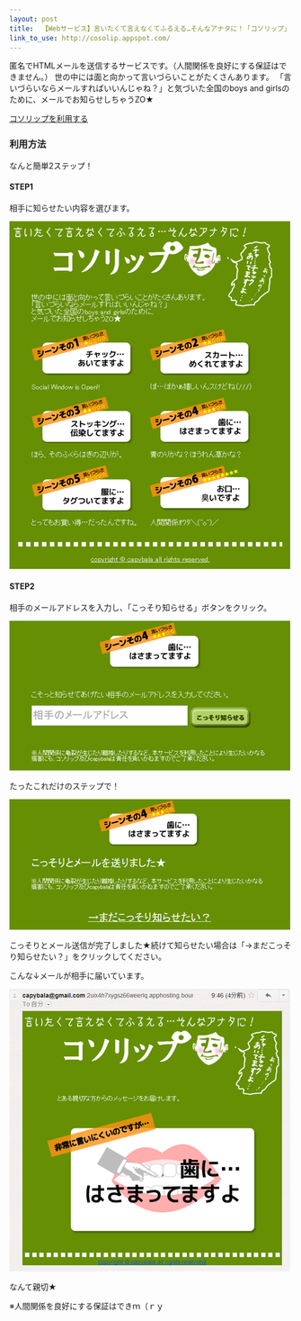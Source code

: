 ```yaml
---
layout: post
title:  【Webサービス】言いたくて言えなくてふるえる…そんなアナタに！「コソリップ」
link_to_use: http://cosolip.appspot.com/
---
```


匿名でHTMLメールを送信するサービスです。（人間関係を良好にする保証はできません。） 世の中には面と向かって言いづらいことがたくさんあります。 「言いづらいならメールすればいいんじゃね？」と気づいた全国のboys and girlsのために、メールでお知らせしちゃうZO★

[コソリップを利用する](http://cosolip.appspot.com/)

### 利用方法
なんと簡単2ステップ！

#### STEP1

相手に知らせたい内容を選びます。

![](/images/cosolip/thumbnail.png)

#### STEP2
相手のメールアドレスを入力し、「こっそり知らせる」ボタンをクリック。

![](/images/cosolip/cosolip2.png)

たったこれだけのステップで！

![](/images/cosolip/cosolip3.png)

こっそりとメール送信が完了しました★続けて知らせたい場合は「→まだこっそり知らせたい？」をクリックしてください。

こんな↓メールが相手に届いています。

![](/images/cosolip/cosolip4.png)

なんて親切★

※人間関係を良好にする保証はできｍ（ｒｙ
